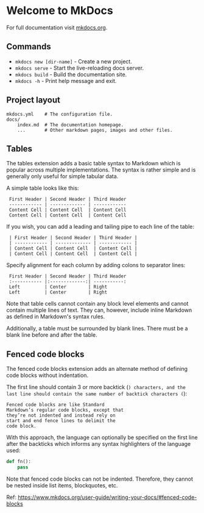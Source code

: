 # Welcome to MkDocs

For full documentation visit [mkdocs.org](https://www.mkdocs.org).

## Commands

* `mkdocs new [dir-name]` - Create a new project.
* `mkdocs serve` - Start the live-reloading docs server.
* `mkdocs build` - Build the documentation site.
* `mkdocs -h` - Print help message and exit.

## Project layout

    mkdocs.yml    # The configuration file.
    docs/
        index.md  # The documentation homepage.
        ...       # Other markdown pages, images and other files.

## Tables
 The tables extension adds a basic table syntax to Markdown which is popular across multiple implementations. The syntax is rather simple and is generally only useful for simple tabular data.
 
 A simple table looks like this:
 
```
 First Header | Second Header | Third Header
 ------------ | ------------- | ------------
 Content Cell | Content Cell  | Content Cell
 Content Cell | Content Cell  | Content Cell
```
If you wish, you can add a leading and tailing pipe to each line of the table:
```
 | First Header | Second Header | Third Header |
 | ------------ | ------------- | ------------ |
 | Content Cell | Content Cell  | Content Cell |
 | Content Cell | Content Cell  | Content Cell |
```
Specify alignment for each column by adding colons to separator lines:
```
 First Header | Second Header | Third Header
 :----------- |:-------------:| -----------:
 Left         | Center        | Right
 Left         | Center        | Right
```
Note that table cells cannot contain any block level elements and cannot contain multiple lines of text. They can, however, include inline Markdown as defined in Markdown's syntax rules.
 
 Additionally, a table must be surrounded by blank lines. There must be a blank line before and after the table.
 
## Fenced code blocks
The fenced code blocks extension adds an alternate method of defining code blocks without indentation.
 
The first line should contain 3 or more backtick (`) characters, and the last line should contain the same number of backtick characters (`):
 
 
 ```
 Fenced code blocks are like Standard
 Markdown’s regular code blocks, except that
 they’re not indented and instead rely on
 start and end fence lines to delimit the
 code block.
 ```
 
 
With this approach, the language can optionally be specified on the first line after the backticks which informs any syntax highlighters of the language used:
 

 ```python
 def fn():
     pass
 ```
 
Note that fenced code blocks can not be indented. Therefore, they cannot be nested inside list items, blockquotes, etc.

Ref: https://www.mkdocs.org/user-guide/writing-your-docs/#fenced-code-blocks